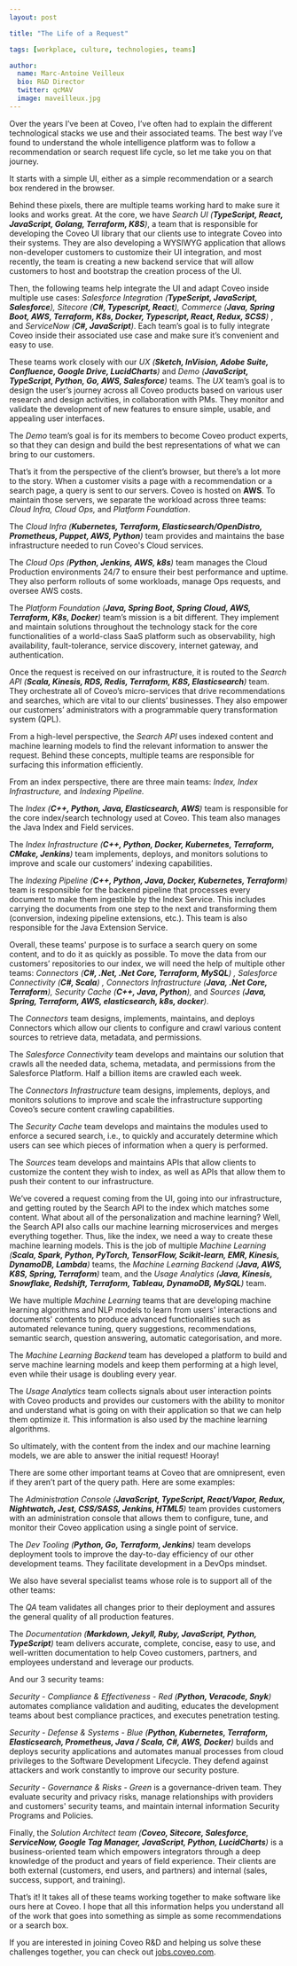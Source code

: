 ```yaml
---
layout: post

title: "The Life of a Request"

tags: [workplace, culture, technologies, teams]

author:
  name: Marc-Antoine Veilleux
  bio: R&D Director
  twitter: qcMAV
  image: maveilleux.jpg
---
```


Over the years I’ve been at Coveo, I’ve often had to explain the different technological stacks we use and their associated teams. The best way I’ve found to understand the whole intelligence platform was to follow a recommendation or search request life cycle, so let me take you on that journey.

<!-- more -->

It starts with a simple UI, either as a simple recommendation or a search box rendered in the browser.

Behind these pixels, there are multiple teams working hard to make sure it looks and works great. At the core, we have _Search UI (**TypeScript, React, JavaScript, Golang, Terraform, K8S**)_, a team that is responsible for developing the Coveo UI library that our clients use to integrate Coveo into their systems. They are also developing a WYSIWYG application that allows non-developer customers to customize their UI integration, and most recently, the team is creating a new backend service that will allow customers to host and bootstrap the creation process of the UI.

Then, the following teams help integrate the UI and adapt Coveo inside multiple use cases: _Salesforce Integration (**TypeScript, JavaScript, Salesforce**), Sitecore (**C#, Typescript, React**), Commerce (**Java, Spring Boot, AWS, Terraform, K8s, Docker, Typescript, React, Redux,  SCSS**)_ , and _ServiceNow (**C#, JavaScript**)_. Each team’s goal is to fully integrate Coveo inside their associated use case and make sure it’s convenient and easy to use.

These teams work closely with our _UX (**Sketch, InVision, Adobe Suite, Confluence, Google Drive, LucidCharts**)_ and _Demo (**JavaScript, TypeScript, Python, Go, AWS, Salesforce**)_ teams. The _UX_ team’s goal is to design the user’s journey across all Coveo products based on various user research and design activities, in collaboration with PMs. They monitor and validate the development of new features to ensure simple, usable, and appealing user interfaces. 

The _Demo_ team’s goal is for its members to become Coveo product experts, so that they can design and build the best representations of what we can bring to our customers.

That’s it from the perspective of the client’s browser, but there’s a lot more to the story. When a customer visits a page with a recommendation or a search page, a query is sent to our servers. Coveo is hosted on **AWS**. To maintain those servers, we separate the workload across three teams: _Cloud Infra, Cloud Ops,_ and _Platform Foundation_. 

The _Cloud Infra (**Kubernetes, Terraform, Elasticsearch/OpenDistro, Prometheus, Puppet, AWS, Python**)_ team provides and maintains the base infrastructure needed to run Coveo's Cloud services. 

The _Cloud Ops (**Python, Jenkins, AWS, k8s**)_ team manages the Cloud Production environments 24/7 to ensure their best performance and uptime. They also perform rollouts of some workloads, manage Ops requests, and oversee AWS costs. 

The _Platform Foundation (**Java, Spring Boot, Spring Cloud, AWS, Terraform, K8s, Docker**)_ team’s mission is a bit different. They implement and maintain solutions throughout the technology stack for the core functionalities of a world-class SaaS platform such as observability, high availability, fault-tolerance, service discovery, internet gateway, and authentication.

Once the request is received on our infrastructure, it is routed to the _Search API (**Scala, Kinesis, RDS, Redis, Terraform, K8S, Elasticsearch**)_ team. They orchestrate all of Coveo’s micro-services that drive recommendations and searches, which are vital to our clients’ businesses. They also empower our customers’ administrators with a programmable query transformation system (QPL).

From a high-level perspective, the _Search API_ uses indexed content and machine learning models to find the relevant information to answer the request. Behind these concepts, multiple teams are responsible for surfacing this information efficiently.

From an index perspective, there are three main teams: _Index, Index Infrastructure,_ and _Indexing Pipeline._

The _Index (**C++, Python, Java, Elasticsearch, AWS**)_ team is responsible for the core index/search technology used at Coveo. This team also manages the Java Index and Field services.

The _Index Infrastructure (**C++, Python, Docker, Kubernetes, Terraform, CMake, Jenkins**)_ team implements, deploys, and monitors solutions to improve and scale our customers’ indexing capabilities.

The _Indexing Pipeline (**C++, Python, Java, Docker, Kubernetes, Terraform**)_ team is responsible for the backend pipeline that processes every document to make them ingestible by the Index Service. This includes carrying the documents from one step to the next and transforming them (conversion, indexing pipeline extensions, etc.). This team is also responsible for the Java Extension Service.

Overall, these teams' purpose is to surface a search query on some content, and to do it as quickly as possible. To move the data from our customers’ repositories to our index, we will need the help of multiple other teams: _Connectors (**C#, .Net, .Net Core, Terraform, MySQL**) , Salesforce Connectivity (**C#, Scala**) , Connectors Infrastructure (**Java, .Net Core, Terraform**), Security Cache (**C++, Java, Python**),_ and _Sources (**Java, Spring, Terraform, AWS, elasticsearch, k8s, docker**)_.

The _Connectors_ team designs, implements, maintains, and deploys Connectors which allow our clients to configure and crawl various content sources to retrieve data, metadata, and permissions.

The _Salesforce Connectivity_ team develops and maintains our solution that crawls all the needed data, schema, metadata, and permissions from the Salesforce Platform. Half a billion items are crawled each week.

The _Connectors Infrastructure_ team designs, implements, deploys, and monitors solutions to improve and scale the infrastructure supporting Coveo’s secure content crawling capabilities.

The _Security Cache_ team develops and maintains the modules used to enforce a secured search, i.e., to quickly and accurately determine which users can see which pieces of information when a query is performed.

The _Sources_ team develops and maintains APIs that allow clients to customize the content they wish to index, as well as APIs that allow them to push their content to our infrastructure.

We’ve covered a request coming from the UI, going into our infrastructure, and getting routed by the Search API to the index which matches some content. What about all of the personalization and machine learning? Well, the Search API also calls our machine learning microservices and merges everything together. Thus, like the index, we need a way to create these machine learning models. This is the job of multiple _Machine Learning (**Scala, Spark, Python, PyTorch, TensorFlow, Scikit-learn, EMR, Kinesis, DynamoDB, Lambda**)_ teams, the _Machine Learning Backend (**Java, AWS, K8S, Spring, Terraform**)_ team, and the _Usage Analytics (**Java, Kinesis, Snowflake, Redshift, Terraform, Tableau, DynamoDB, MySQL**)_ team.

We have multiple _Machine Learning_ teams that are developing machine learning algorithms and NLP models to learn from users' interactions and documents' contents to produce advanced functionalities such as automated relevance tuning, query suggestions, recommendations, semantic search, question answering, automatic categorisation, and more.

The _Machine Learning Backend_ team has developed a platform to build and serve machine learning models and keep them performing at a high level, even while their usage is doubling every year.

The _Usage Analytics_ team collects signals about user interaction points with Coveo products and provides our customers with the ability to monitor and understand what is going on with their application so that we can help them optimize it. This information is also used by the machine learning algorithms.

So ultimately, with the content from the index and our machine learning models, we are able to answer the initial request! Hooray!

There are some other important teams at Coveo that are omnipresent, even if they aren’t part of the query path. Here are some examples: 

The _Administration Console (**JavaScript, TypeScript, React/Vapor, Redux, Nightwatch, Jest, CSS/SASS, Jenkins, HTML5**)_ team provides customers with an administration console that allows them to configure, tune, and monitor their Coveo application using a single point of service.

The _Dev Tooling (**Python, Go, Terraform, Jenkins**)_ team develops deployment tools to improve the day-to-day efficiency of our other development teams. They facilitate development in a DevOps mindset.

We also have several specialist teams whose role is to support all of the other teams:

The _QA_ team validates all changes prior to their deployment and assures the general quality of all production features.

The _Documentation (**Markdown, Jekyll, Ruby, JavaScript, Python, TypeScript**)_ team delivers accurate, complete, concise, easy to use, and well-written documentation to help Coveo customers, partners, and employees understand and leverage our products.

And our 3 security teams: 

_Security - Compliance & Effectiveness - Red (**Python, Veracode, Snyk**)_ automates compliance validation and auditing, educates the development teams about best compliance practices, and executes penetration testing.

_Security - Defense & Systems - Blue (**Python, Kubernetes, Terraform, Elasticsearch, Prometheus, Java / Scala, C#, AWS, Docker**)_ builds and deploys security applications and automates manual processes from cloud privileges to the Software Development Lifecycle. They defend against attackers and work constantly to improve our security posture.

_Security - Governance & Risks - Green_ is a governance-driven team. They evaluate security and privacy risks, manage relationships with providers and customers' security teams, and maintain internal information Security Programs and Policies.

Finally, the _Solution Architect team (**Coveo, Sitecore, Salesforce, ServiceNow, Google Tag Manager, JavaScript, Python, LucidCharts**)_ is a business-oriented team which empowers integrators through a deep knowledge of the product and years of field experience. Their clients are both external (customers, end users, and partners) and internal (sales, success, support, and training).

That’s it! It takes all of these teams working together to make software like ours here at Coveo. I hope that all this information  helps you understand all of the work that goes into something as simple as some recommendations or a search box. 

If you are interested in joining Coveo R&D and helping us solve these challenges together, you can check out [jobs.coveo.com](http://jobs.coveo.com/).



